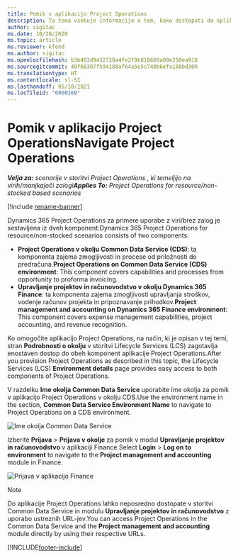 ```yaml
---
title: Pomik v aplikacijo Project Operations
description: Ta tema vsebuje informacije o tem, kako dostopati do aplikacije Project Operations iz portala Lifecycle Services.
author: sigitac
ms.date: 10/28/2020
ms.topic: article
ms.reviewer: kfend
ms.author: sigitac
ms.openlocfilehash: b3b403d9432720a4fe2f9b818600a00e250ea918
ms.sourcegitcommit: 40f68387f594180af64a5e5c748b6efa188bd300
ms.translationtype: HT
ms.contentlocale: sl-SI
ms.lasthandoff: 05/10/2021
ms.locfileid: "6000160"
---
```

# <a name="navigate-project-operations"></a><span data-ttu-id="771e9-103">Pomik v aplikacijo Project Operations</span><span class="sxs-lookup"><span data-stu-id="771e9-103">Navigate Project Operations</span></span>

<span data-ttu-id="771e9-104">_**Velja za:** scenarije v storitvi Project Operations , ki temeljijo na virih/manjkajoči zalogi_</span><span class="sxs-lookup"><span data-stu-id="771e9-104">_**Applies To:** Project Operations for resource/non-stocked based scenarios_</span></span>

[!include [rename-banner](~/includes/cc-data-platform-banner.md)]

<span data-ttu-id="771e9-105">Dynamics 365 Project Operations za primere uporabe z viri/brez zalog je sestavljena iz dveh komponent:</span><span class="sxs-lookup"><span data-stu-id="771e9-105">Dynamics 365 Project Operations for resource/non-stocked scenarios consists of two components:</span></span> 

 - <span data-ttu-id="771e9-106">**Project Operations v okolju Common Data Service (CDS)**: ta komponenta zajema zmogljivosti in procese od priložnosti do predračuna.</span><span class="sxs-lookup"><span data-stu-id="771e9-106">**Project Operations on Common Data Service (CDS) environment**: This component covers capabilities and processes from opportunity to proforma invoicing.</span></span> 
 - <span data-ttu-id="771e9-107">**Upravljanje projektov in računovodstvo v okolju Dynamics 365 Finance**: ta komponenta zajema zmogljivosti upravljanja stroškov, vodenje računov projekta in pripoznavanje prihodkov.</span><span class="sxs-lookup"><span data-stu-id="771e9-107">**Project management and accounting on Dynamics 365 Finance environment**: This component covers expense management capabilities, project accounting, and revenue recognition.</span></span> 

<span data-ttu-id="771e9-108">Ko omogočite aplikacijo Project Operations, na način, ki je opisan v tej temi, stran **Podrobnosti o okolju** v storitvi Lifecycle Services (LCS) zagotavlja enostaven dostop do obeh komponent aplikacije Project Operations.</span><span class="sxs-lookup"><span data-stu-id="771e9-108">After you provision Project Operations as described in this topic, the Lifecycle Services (LCS) **Environment details** page provides easy access to both components of Project Operations.</span></span>  

<span data-ttu-id="771e9-109">V razdelku **Ime okolja Common Data Service** uporabite ime okolja za pomik v aplikacijo Project Operations v okolju CDS.</span><span class="sxs-lookup"><span data-stu-id="771e9-109">Use the environment name in the section, **Common Data Service Environment Name** to navigate to Project Operations on a CDS environment.</span></span> 

  ![Ime okolja Common Data Service](./media/environment-name.PNG)

<span data-ttu-id="771e9-111">Izberite **Prijava** > **Prijava v okolje** za pomik v modul **Upravljanje projektov in računovodstvo** v aplikaciji Finance.</span><span class="sxs-lookup"><span data-stu-id="771e9-111">Select **Login** > **Log on to environment** to navigate to the **Project management and accounting** module in Finance.</span></span>  

   ![Prijava v aplikacijo Finance](./media/environment-login.PNG)

> [!NOTE]
> <span data-ttu-id="771e9-113">Do aplikacije Project Operations lahko neposredno dostopate v storitvi Common Data Service in modulu **Upravljanje projektov in računovodstvo** z uporabo ustreznih URL-jev.</span><span class="sxs-lookup"><span data-stu-id="771e9-113">You can access Project Operations in the Common Data Service and the **Project management and accounting** module directly by using their respective URLs.</span></span> 


[!INCLUDE[footer-include](../includes/footer-banner.md)]